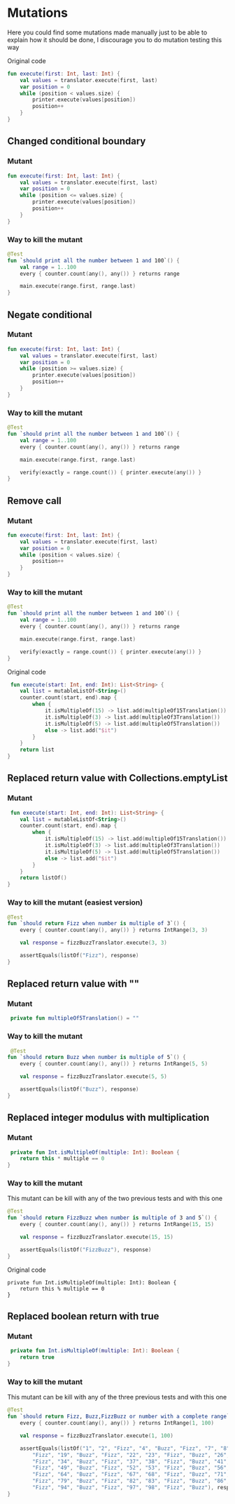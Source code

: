 # Mutations

Here you could find some mutations made manually just to be able to explain how it should be done,
I discourage you to do mutation testing this way

Original code
```kotlin
fun execute(first: Int, last: Int) {
    val values = translator.execute(first, last)
    var position = 0
    while (position < values.size) {
        printer.execute(values[position])
        position++
    }
}
```

## Changed conditional boundary
### Mutant
```kotlin
fun execute(first: Int, last: Int) {
    val values = translator.execute(first, last)
    var position = 0
    while (position <= values.size) {
        printer.execute(values[position])
        position++
    }
}
```
### Way to kill the mutant
```kotlin
@Test
fun `should print all the number between 1 and 100`() {
    val range = 1..100
    every { counter.count(any(), any()) } returns range

    main.execute(range.first, range.last)
}
```
## Negate conditional

### Mutant
```kotlin
fun execute(first: Int, last: Int) {
    val values = translator.execute(first, last)
    var position = 0
    while (position >= values.size) {
        printer.execute(values[position])
        position++
    }
}
```
### Way to kill the mutant
```kotlin
@Test
fun `should print all the number between 1 and 100`() {
    val range = 1..100
    every { counter.count(any(), any()) } returns range

    main.execute(range.first, range.last)

    verify(exactly = range.count()) { printer.execute(any()) }
}
```

## Remove call
### Mutant
```kotlin
fun execute(first: Int, last: Int) {
    val values = translator.execute(first, last)
    var position = 0
    while (position < values.size) {
        position++
    }
}
```
### Way to kill the mutant
```kotlin
@Test
fun `should print all the number between 1 and 100`() {
    val range = 1..100
    every { counter.count(any(), any()) } returns range

    main.execute(range.first, range.last)

    verify(exactly = range.count()) { printer.execute(any()) }
}
```

Original code
```kotlin
 fun execute(start: Int, end: Int): List<String> {
    val list = mutableListOf<String>()
    counter.count(start, end).map {
        when {
            it.isMultipleOf(15) -> list.add(multipleOf15Translation())
            it.isMultipleOf(3) -> list.add(multipleOf3Translation())
            it.isMultipleOf(5) -> list.add(multipleOf5Translation())
            else -> list.add("$it")
        }
    }
    return list
}
```

## Replaced return value with Collections.emptyList
### Mutant
```kotlin
 fun execute(start: Int, end: Int): List<String> {
    val list = mutableListOf<String>()
    counter.count(start, end).map {
        when {
            it.isMultipleOf(15) -> list.add(multipleOf15Translation())
            it.isMultipleOf(3) -> list.add(multipleOf3Translation())
            it.isMultipleOf(5) -> list.add(multipleOf5Translation())
            else -> list.add("$it")
        }
    }
    return listOf()
}
```
### Way to kill the mutant (easiest version)
```kotlin
@Test
fun `should return Fizz when number is multiple of 3`() {
    every { counter.count(any(), any()) } returns IntRange(3, 3)

    val response = fizzBuzzTranslator.execute(3, 3)

    assertEquals(listOf("Fizz"), response)
}

```

## Replaced return value with ""
### Mutant
```kotlin
 private fun multipleOf5Translation() = ""
```
### Way to kill the mutant 
```kotlin
 @Test
fun `should return Buzz when number is multiple of 5`() {
    every { counter.count(any(), any()) } returns IntRange(5, 5)

    val response = fizzBuzzTranslator.execute(5, 5)

    assertEquals(listOf("Buzz"), response)
}
```

## Replaced integer modulus with multiplication
### Mutant
```kotlin
 private fun Int.isMultipleOf(multiple: Int): Boolean {
    return this * multiple == 0
}
```
### Way to kill the mutant 
This mutant can be kill with any of the two previous tests and with this one
```kotlin
@Test
fun `should return FizzBuzz when number is multiple of 3 and 5`() {
    every { counter.count(any(), any()) } returns IntRange(15, 15)

    val response = fizzBuzzTranslator.execute(15, 15)

    assertEquals(listOf("FizzBuzz"), response)
}
```
Original code
```
private fun Int.isMultipleOf(multiple: Int): Boolean {
    return this % multiple == 0
}

```

## Replaced boolean return with true
### Mutant
```kotlin
 private fun Int.isMultipleOf(multiple: Int): Boolean {
    return true
}
```
### Way to kill the mutant 
This mutant can be kill with any of the three previous tests and with this one
```kotlin
@Test
fun `should return Fizz, Buzz,FizzBuzz or number with a complete range`() {
    every { counter.count(any(), any()) } returns IntRange(1, 100)

    val response = fizzBuzzTranslator.execute(1, 100)

    assertEquals(listOf("1", "2", "Fizz", "4", "Buzz", "Fizz", "7", "8", "Fizz", "Buzz", "11", "Fizz", "13", "14", "FizzBuzz", "16", "17",
        "Fizz", "19", "Buzz", "Fizz", "22", "23", "Fizz", "Buzz", "26", "Fizz", "28", "29", "FizzBuzz", "31", "32",
        "Fizz", "34", "Buzz", "Fizz", "37", "38", "Fizz", "Buzz", "41", "Fizz", "43", "44", "FizzBuzz", "46", "47",
        "Fizz", "49", "Buzz", "Fizz", "52", "53", "Fizz", "Buzz", "56", "Fizz", "58", "59", "FizzBuzz", "61", "62",
        "Fizz", "64", "Buzz", "Fizz", "67", "68", "Fizz", "Buzz", "71", "Fizz", "73", "74", "FizzBuzz", "76", "77",
        "Fizz", "79", "Buzz", "Fizz", "82", "83", "Fizz", "Buzz", "86", "Fizz", "88", "89", "FizzBuzz", "91", "92",
        "Fizz", "94", "Buzz", "Fizz", "97", "98", "Fizz", "Buzz"), response)
}
```



